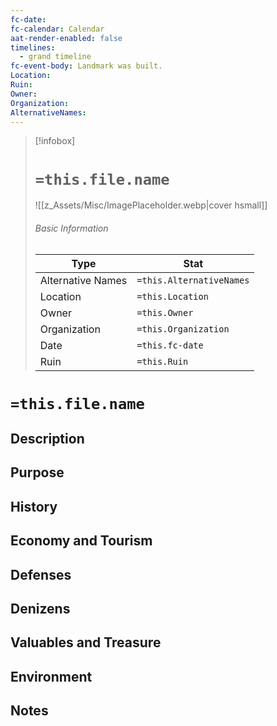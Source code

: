 ```yaml
---
fc-date: 
fc-calendar: Calendar
aat-render-enabled: false
timelines:
  - grand timeline
fc-event-body: Landmark was built.
Location: 
Ruin: 
Owner: 
Organization: 
AlternativeNames:
---
```

> [!infobox]
> # `=this.file.name`
> ![[z_Assets/Misc/ImagePlaceholder.webp|cover hsmall]]
> ###### Basic Information
> Type |  Stat |
> ---|---|
> Alternative Names| `=this.AlternativeNames` |
> Location| `=this.Location` |
> Owner | `=this.Owner` |
> Organization | `=this.Organization` |
> Date | `=this.fc-date` |
> Ruin | `=this.Ruin` |
> 

# `=this.file.name`

## Description

## Purpose

## History

## Economy and Tourism

## Defenses

## Denizens

## Valuables and Treasure

## Environment

## Notes
